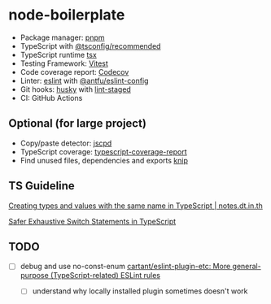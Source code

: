 # node-boilerplate

- Package manager: [pnpm](https://pnpm.io/)
- TypeScript with [@tsconfig/recommended](https://github.com/tsconfig/bases)
- TypeScript runtime [tsx](https://github.com/privatenumber/tsx)
- Testing Framework: [Vitest](https://vitest.dev/)
- Code coverage report: [Codecov](https://about.codecov.io/)
- Linter: [eslint](https://eslint.org/) with [@antfu/eslint-config](https://github.com/antfu/eslint-config)
- Git hooks: [husky](https://github.com/typicode/husky) with [lint-staged](https://github.com/lint-staged/lint-staged)
- CI: GitHub Actions

## Optional (for large project)

- Copy/paste detector: [jscpd](https://github.com/kucherenko/jscpd)
- TypeScript coverage: [typescript-coverage-report](https://github.com/alexcanessa/typescript-coverage-report)
- Find unused files, dependencies and exports [knip](https://github.com/webpro/knip)

## TS Guideline

[Creating types and values with the same name in TypeScript | notes.dt.in.th](https://notes.dt.in.th/TypeScriptValuesAndTypesWithSameName)

[Safer Exhaustive Switch Statements in TypeScript](https://www.meticulous.ai/blog/safer-exhaustive-switch-statements-in-typescript)

## TODO

- [ ] debug and use no-const-enum [cartant/eslint-plugin-etc: More general-purpose (TypeScript-related) ESLint rules](https://github.com/cartant/eslint-plugin-etc)
    - [ ]  understand why locally installed plugin sometimes doesn't work

